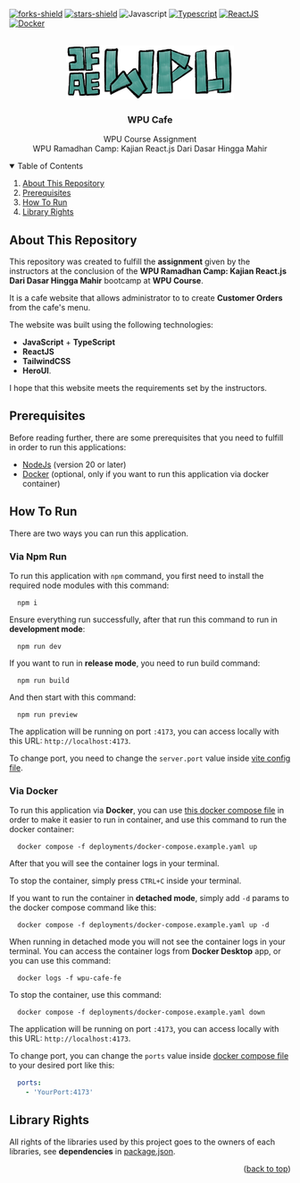 <a name="readme-top"></a>
[![forks-shield]][forks-url] [![stars-shield]][stars-url] ![Javascript] [![Typescript]][Typescript-url] [![ReactJS]][ReactJS-url] [![Docker]][Docker-url]

<!-- PROJECT LOGO -->
<br />
<div align="center">
  <a href="https://github.com/fahmyabdul">
    <img src="src/assets/cafe-logo-l.png" alt="Logo" width="300">
  </a>
  

  <h3 align="center">WPU Cafe</h3>
  <p align="center">
    <span>WPU Course Assignment</span>
    <br/>
    WPU Ramadhan Camp: Kajian React.js Dari Dasar Hingga Mahir
  </p>
</div>

<!-- TABLE OF CONTENTS -->
<details open>
  <summary>Table of Contents</summary>
  <ol>
    <li>
      <a href="#about-this-repository">About This Repository</a>
    </li>
    <li>
      <a href="#prerequisites">Prerequisites</a>
    </li>
    <li>
      <a href="#how-to-run">How To Run</a>
    </li>
    <li>
      <a href="#library-rights">Library Rights</a>
    </li>
  </ol>
</details>

<!-- ABOUT THIS REPOSITORY -->
## About This Repository

This repository was created to fulfill the **assignment** given by the instructors at the conclusion of the **WPU Ramadhan Camp: Kajian React.js Dari Dasar Hingga Mahir** bootcamp at **WPU Course**. 

It is a cafe website that allows administrator to to create **Customer Orders** from the cafe's menu.

The website was built using the following technologies: 
- **JavaScript** + **TypeScript**
- **ReactJS**
- **TailwindCSS**
- **HeroUI**.

I hope that this website meets the requirements set by the instructors.

## Prerequisites

Before reading further, there are some prerequisites that you need to fulfill in order to run this applications:
- [NodeJs](https://nodejs.org/en/download) (version 20 or later)
- [Docker](https://docs.docker.com/engine/install/) (optional, only if you want to run this application via docker container)

<!-- HOW TO  RUN-->
## How To Run

There are two ways you can run this application.

### Via Npm Run

To run this application with `npm` command, you first need to install the required node modules with this command:

```shell
  npm i
```

Ensure everything run successfully, after that run this command to run in **development mode**:

```shell
  npm run dev
```

If you want to run in **release mode**, you need to run build command:

```shell
  npm run build
```

And then start with this command:

```shell
  npm run preview
```

The application will be running on port `:4173`, you can access locally with this URL: `http://localhost:4173`.

To change port, you need to change the `server.port` value inside [vite config file](vite.config.ts).

### Via Docker

To run this application via **Docker**, you can use [this docker compose file](deployments/docker-compose.example.yaml) in order to make it easier to run in container, and use this command to run the docker container:

```shell
  docker compose -f deployments/docker-compose.example.yaml up
```

After that you will see the container logs in your terminal.

To stop the container, simply press `CTRL+C` inside your terminal.

If you want to run the container in **detached mode**, simply add `-d` params to the docker compose command like this:

```shell
  docker compose -f deployments/docker-compose.example.yaml up -d
```

When running in detached mode you will not see the container logs in your terminal. You can access the container logs from **Docker Desktop** app, or you can use this command:

```shell
  docker logs -f wpu-cafe-fe
```

To stop the container, use this command:

```shell
  docker compose -f deployments/docker-compose.example.yaml down
```

The application will be running on port `:4173`, you can access locally with this URL: `http://localhost:4173`.

To change port, you can change the `ports` value inside [docker compose file](deployments/docker-compose.example.yaml) to your desired port like this:

```yaml
  ports:
    - 'YourPort:4173'
```

<!-- LIBRARY RIGHTS -->
## Library Rights

All rights of the libraries used by this project goes to the owners of each libraries, see **dependencies** in [package.json](package.json).

<p align="right">(<a href="#readme-top">back to top</a>)</p>

<!-- MARKDOWN LINKS & IMAGES -->
<!-- https://www.markdownguide.org/basic-syntax/#reference-style-links -->
[forks-shield]: https://img.shields.io/github/forks/fahmyabdul/wpu-cafe.svg?style=for-the-badge
[forks-url]: https://github.com/fahmyabdul/wpu-cafe/network/members

[stars-shield]: https://img.shields.io/github/stars/fahmyabdul/wpu-cafe.svg?style=for-the-badge
[stars-url]: https://github.com/fahmyabdul/wpu-cafe/stargazers

[Javascript]: https://shields.io/badge/JavaScript-F7DF1E?logo=JavaScript&logoColor=000&style=for-the-badge

[Typescript]: https://shields.io/badge/TypeScript-3178C6?logo=TypeScript&logoColor=FFF&style=for-the-badge
[Typescript-url]: https://www.typescriptlang.org/

[ReactJS]: https://img.shields.io/badge/-ReactJs-61DAFB?logo=react&logoColor=white&style=for-the-badge
[ReactJS-url]: https://react.dev/

[Docker]:https://img.shields.io/badge/docker-%230db7ed.svg?style=for-the-badge&logo=docker&logoColor=white
[Docker-url]: https://www.docker.com/
